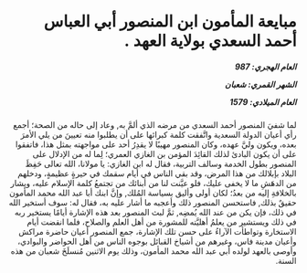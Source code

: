 <h1 dir="rtl">مبايعة المأمون ابن المنصور أبي العباس أحمد السعدي بولاية العهد .</h1>

<h5 dir="rtl">العام الهجري:  987

الشهر القمري: شعبان

العام الميلادي: 1579</h5>

<p dir="rtl">لما شفيَ المنصور أحمد السعدي من مرضه الذي ألمَّ به, وعاد إلى حاله من الصحة؛ أجمع رأي أعيان الدولة السعدية واتَّفقت كلمة كبرائها على أن يطلبوا منه تعيينَ من يلي الأمرَ بعده، ويكون وليَّ عهده، وكان المنصور مهيبًا لا يقدِرُ أحد على مواجهته بمثل هذا، فاتفقوا على أن يكون البادئ لذلك القائِدَ المؤمن بن الغازي العمري؛ لِما له من الإدلال على المنصور بطول الخدمة وسالف التربية، فقال له ابن الغازي: يا مولانا، الله تعالى حَفِظَ البلاد بإبلالك من هذا المرض، وقد بقي الناس في أيام سقمك في حيرةٍ عظيمةٍ، ودخلهم من الدهَشِ ما لا يخفى عليك، فلو عيَّنت لنا من أبنائك من تجتمعُ كلمة الإسلام عليه، ويشار بالخلافةِ إليه من بعدُ؛ لكان أولى وأليق بسياسة المُلك, وإنَّ ابنك أبا عبد الله محمد المأمون حقيقٌ بذلك, فاستحسن المنصور ذلك وأعجبه ما أشار عليه به، فقال له: سوف أستخير الله في ذلك، فإن يكن من عند الله يُمضِه, ثمَّ لبث المنصور بعد هذه الإشارة أيامًا يستخير ربه في ذلك ويستشير من يعلمُ أهليَّته للمشورة من أهل العلم والصلاح، فلما انقضت أيام الاستخارة وتواطأت الآراءُ على حسن تلك الإشارة، جمع المنصور أعيان حاضرة مراكش وأعيان مدينة فاس، وغيرهم من أشياخ القبائل بوجوه الناس من أهل الحواضر والبوادي، وأوصى بالعهد لولده أبي عبد الله محمد المأمون، وذلك يوم الاثنين مُنسلَخَ شعبان من هذه السنة.</p></br>
